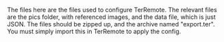 The files here are the files used to configure TerRemote.  The relevant files are the pics folder, with referenced images, and the data file, which is just JSON.  The files should be zipped up, and the archive named "export.ter".  You must simply import this in TerRemote to apply the config.
